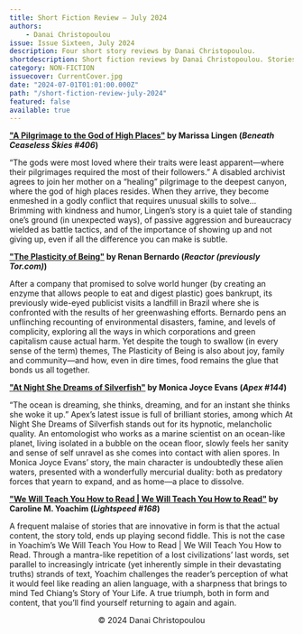 ```yaml
---
title: Short Fiction Review — July 2024
authors:
    - Danai Christopoulou
issue: Issue Sixteen, July 2024
description: Four short story reviews by Danai Christopoulou.
shortdescription: Short fiction reviews by Danai Christopoulou. Stories reviewed include "A Pilgrimage to the God of High Places" by Marissa Lingen (published in <em>Beneath Ceaseless Skies</em>), "The Plasticity of Being" by Renan Bernardo (published in <em>Reactor (previously Tor.com)</em>), "At Night She Dreams of Silverfish" by Monica Joyce Evans (published in <em>Apex</em>), and "We Will Teach You How to Read | We Will Teach You How to Read" by Caroline M. Yoachim (published in <em>Lightspeed</em>).
category: NON-FICTION
issuecover: CurrentCover.jpg
date: "2024-07-01T01:01:00.000Z"
path: "/short-fiction-review-july-2024"
featured: false
available: true
---
```


**["A Pilgrimage to the God of High Places"](https://www.beneath-ceaseless-skies.com/stories/a-pilgrimage-to-the-god-of-high-places/) by Marissa Lingen (*Beneath Ceaseless Skies #406*)**

“The gods were most loved where their traits were least apparent—where their pilgrimages required the most of their followers.” A disabled archivist agrees to join her mother on a “healing” pilgrimage to the deepest canyon, where the god of high places resides. When they arrive, they become enmeshed in a godly conflict that requires unusual skills to solve… Brimming with kindness and humor, Lingen’s story is a quiet tale of standing one’s ground (in unexpected ways), of passive aggression and bureaucracy wielded as battle tactics, and of the importance of showing up and not giving up, even if all the difference you can make is subtle.


**["The Plasticity of Being"](https://reactormag.com/the-plasticity-of-being-renan-bernardo/) by Renan Bernardo (*Reactor (previously Tor.com)*)** <br />

After a company that promised to solve world hunger (by creating an enzyme that allows people to eat and digest plastic) goes bankrupt, its previously wide-eyed publicist visits a landfill in Brazil where she is confronted with the results of her greenwashing efforts. Bernardo pens an unflinching recounting of environmental disasters, famine, and levels of complicity, exploring all the ways in which corporations and green capitalism cause actual harm. Yet despite the tough to swallow (in every sense of the term) themes, The Plasticity of Being is also about joy, family and community—and how, even in dire times, food remains the glue that bonds us all together.


**["At Night She Dreams of Silverfish"](https://apex-magazine.com/short-fiction/at-night-she-dreams-of-silverfish/) by Monica Joyce Evans (*Apex #144*)** <br />

“The ocean is dreaming, she thinks, dreaming, and for an instant she thinks she woke it up.” Apex’s latest issue is full of brilliant stories, among which At Night She Dreams of Silverfish stands out for its hypnotic, melancholic quality. An entomologist who works as a marine scientist on an ocean-like planet, living isolated in a bubble on the ocean floor, slowly feels her sanity and sense of self unravel as she comes into contact with alien spores. In Monica Joyce Evans’ story, the main character is undoubtedly these alien waters, presented with a wonderfully mercurial duality: both as predatory forces that yearn to expand, and as home—a place to dissolve.


**["We Will Teach You How to Read | We Will Teach You How to Read"](https://www.lightspeedmagazine.com/fiction/we-will-teach-you-how-to-read-we-will-teach-you-how-to-read/) by Caroline M. Yoachim (*Lightspeed #168*)**

A frequent malaise of stories that are innovative in form is that the actual content, the story told, ends up playing second fiddle. This is not the case in Yoachim’s We Will Teach You How to Read | We Will Teach You How to Read. Through a mantra-like repetition of a lost civilizations’ last words, set parallel to increasingly intricate (yet inherently simple in their devastating truths) strands of text, Yoachim challenges the reader’s perception of what it would feel like reading an alien language, with a sharpness that brings to mind Ted Chiang’s Story of Your Life. A true triumph, both in form and content, that you’ll find yourself returning to again and again. 


<p style="text-align: center;">© 2024 Danai Christopoulou</p>